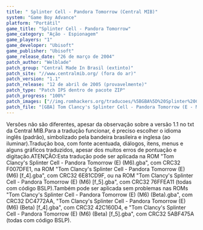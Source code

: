 ```yaml
---
title: " Splinter Cell - Pandora Tomorrow (Central MIB)"
system: "Game Boy Advance"
platform: "Portátil"
game_title: "Splinter Cell - Pandora Tomorrow"
game_category: "Ação - Espionagem"
game_players: "1"
game_developer: "Ubisoft"
game_publisher: "Ubisoft"
game_release_date: "26 de março de 2004"
patch_author: "Welblade"
patch_group: "Central Made In Brasil (extinto)"
patch_site: "//www.centralmib.org/ (fora do ar)"
patch_version: "1.1"
patch_release: "12 de abril de 2005 (provavelmente)"
patch_type: "Patch IPS dentro de pacote ZIP"
patch_progress: "100%"
patch_images: ["//img.romhackers.org/traducoes/%5BGBA%5D%20Splinter%20Cell%20-%20Pandora%20Tomorrow%20-%20Central%20MIB%20-%201.png","//img.romhackers.org/traducoes/%5BGBA%5D%20Splinter%20Cell%20-%20Pandora%20Tomorrow%20-%20Central%20MIB%20-%202.png","//img.romhackers.org/traducoes/%5BGBA%5D%20Splinter%20Cell%20-%20Pandora%20Tomorrow%20-%20Central%20MIB%20-%203.png"]
patch_file: "[GBA] Tom Clancy's Splinter Cell - Pandora Tomorrow (E - M6) [I-BR T-Welblade G-Central MIB V-1.1 P-100% A-2005].zip"
---
```

Versões não são diferentes, apesar da observação sobre a versão 1.1 no txt da Central MIB.Para a tradução funcionar, é preciso escolher o idioma inglês (padrão), simbolizado pela bandeira brasileira e inglesa (ao iluminar).Tradução boa, com fonte acentuada, diálogos, itens, menus e alguns gráficos traduzidos, apesar dos muitos erros de pontuação e digitação.ATENÇÃO:Esta tradução pode ser aplicada na ROM "Tom Clancy's Splinter Cell - Pandora Tomorrow (E) (M6).gba", com CRC32 F007DFE1, na ROM "Tom Clancy's Splinter Cell - Pandora Tomorrow (E) (M6) [f_4].gba", com CRC32 6E81CD9F, ou na ROM "Tom Clancy's Splinter Cell - Pandora Tomorrow (E) (M6) [f_5].gba", com CRC32 76FFEA11 (todas com código BSLP).Também pode ser aplicada sem problemas nas ROMs "Tom Clancy's Splinter Cell - Pandora Tomorrow (E) (M6) (Beta).gba", com CRC32 DC4772AA, "Tom Clancy's Splinter Cell - Pandora Tomorrow (E) (M6) (Beta) [f_4].gba", com CRC32 42C160D4, e "Tom Clancy's Splinter Cell - Pandora Tomorrow (E) (M6) (Beta) [f_5].gba", com CRC32 5ABF475A (todas com código BSLP).